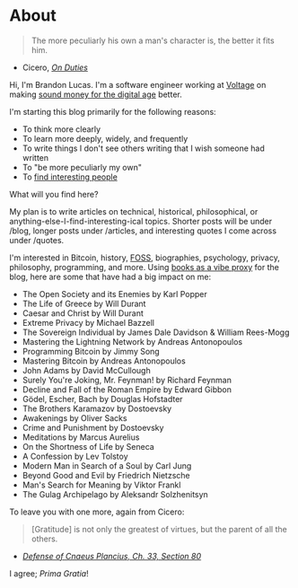 # About 

> The more peculiarly his own a man's character is, the better it fits him.

- Cicero, [_On Duties_](https://www.gutenberg.org/files/47001/47001-h/47001-h.htm)

Hi, I'm Brandon Lucas. I'm a software engineer working at [Voltage](https://www.voltage.cloud) on making [sound money for the digital age](https://en.wikipedia.org/wiki/Bitcoin) better.

I'm starting this blog primarily for the following reasons:

- To think more clearly
- To learn more deeply, widely, and frequently
- To write things I don't see others writing that I wish someone had written
- To "be more peculiarly my own"
- To [find interesting people](https://www.henrikkarlsson.xyz/p/search-query)

What will you find here?

My plan is to write articles on technical, historical, philosophical, or anything-else-I-find-interesting-ical topics.
Shorter posts will be under /blog, longer posts under /articles, and interesting quotes I come across under /quotes.

I'm interested in Bitcoin, history, [FOSS](https://en.wikipedia.org/wiki/Free_and_open-source_software), biographies, psychology, privacy, philosophy, programming, and more. Using [books as a vibe proxy](https://visakanv.substack.com/about) for the blog, here are some that have had a big impact on me:

- The Open Society and its Enemies by Karl Popper
- The Life of Greece by Will Durant
- Caesar and Christ by Will Durant
- Extreme Privacy by Michael Bazzell
- The Sovereign Individual by James Dale Davidson & William Rees-Mogg
- Mastering the Lightning Network by Andreas Antonopoulos
- Programming Bitcoin by Jimmy Song
- Mastering Bitcoin by Andreas Antonopoulos
- John Adams by David McCullough
- Surely You're Joking, Mr. Feynman! by Richard Feynman
- Decline and Fall of the Roman Empire by Edward Gibbon
- Gödel, Escher, Bach by Douglas Hofstadter
- The Brothers Karamazov by Dostoevsky
- Awakenings by Oliver Sacks
- Crime and Punishment by Dostoevsky
- Meditations by Marcus Aurelius
- On the Shortness of Life by Seneca
- A Confession by Lev Tolstoy
- Modern Man in Search of a Soul by Carl Jung
- Beyond Good and Evil by Friedrich Nietzsche
- Man's Search for Meaning by Viktor Frankl
- The Gulag Archipelago by Aleksandr Solzhenitsyn

To leave you with one more, again from Cicero:

>  [Gratitude] is not only the greatest of virtues, but the parent of all the others.

- [_Defense of Cnaeus Plancius, Ch. 33, Section 80_](https://www.perseus.tufts.edu/hopper/text?doc=Perseus%3Atext%3A1999.02.0020%3Atext%3DPlanc.%3Achapter%3D33%3Asection%3D80)

I agree; *Prima Gratia*!

